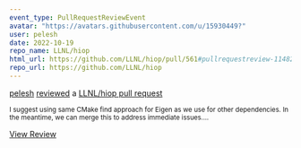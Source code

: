 ```yaml
---
event_type: PullRequestReviewEvent
avatar: "https://avatars.githubusercontent.com/u/15930449?"
user: pelesh
date: 2022-10-19
repo_name: LLNL/hiop
html_url: https://github.com/LLNL/hiop/pull/561#pullrequestreview-1148263574
repo_url: https://github.com/LLNL/hiop
---
```


<a href='https://github.com/pelesh' target='_blank'>pelesh</a> <a href='https://github.com/LLNL/hiop/pull/561#pullrequestreview-1148263574' target='_blank'>reviewed</a> a <a href='https://github.com/LLNL/hiop/pull/561' target='_blank'>LLNL/hiop pull request</a>

<small>I suggest using same CMake find approach for Eigen as we use for other dependencies. In the meantime, we can merge this to address immediate issues....</small>

<a href='https://github.com/LLNL/hiop/pull/561#pullrequestreview-1148263574' target='_blank'>View Review</a>